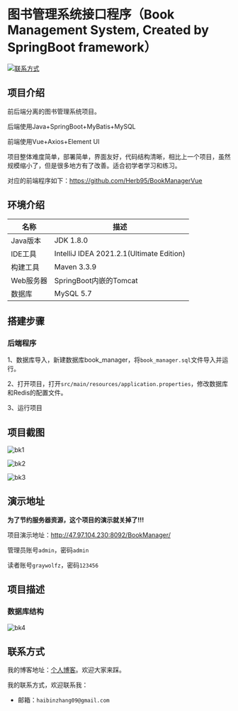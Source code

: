 # 图书管理系统接口程序（Book Management System, Created by SpringBoot framework）

[//]: # ([![我的博客]&#40;https://img.shields.io/badge/%E6%88%91%E7%9A%84%E5%8D%9A%E5%AE%A2-Herb95.top-brightgreen&#41;]&#40;http://Herb95.top&#41;	)

[//]: # ([![演示地址]&#40;https://img.shields.io/badge/%E6%BC%94%E7%A4%BA%E5%9C%B0%E5%9D%80-%E7%82%B9%E5%87%BB%E6%9F%A5%E7%9C%8B-blue&#41;]&#40;https://github.com/Herb95/BookManager2#演示地址&#41;	)
[![联系方式](https://img.shields.io/badge/%E8%81%94%E7%B3%BB%E6%96%B9%E5%BC%8F-%E7%82%B9%E5%87%BB%E6%9F%A5%E7%9C%8B-green)](https://github.com/Herb95/BookManager2#联系方式)

## 项目介绍

前后端分离的图书管理系统项目。

后端使用Java+SpringBoot+MyBatis+MySQL

前端使用Vue+Axios+Element UI

项目整体难度简单，部署简单，界面友好，代码结构清晰，相比上一个项目，虽然规模缩小了，但是很多地方有了改善。适合初学者学习和练习。

对应的前端程序如下：https://github.com/Herb95/BookManagerVue

## 环境介绍

| 名称      | 描述                                     |
| --------- | ---------------------------------------- |
| Java版本  | JDK 1.8.0                                |
| IDE工具   | IntelliJ IDEA 2021.2.1(Ultimate Edition) |
| 构建工具  | Maven 3.3.9                              |
| Web服务器 | SpringBoot内嵌的Tomcat                   |
| 数据库    | MySQL 5.7                                |

## 搭建步骤

### 后端程序

1、数据库导入，新建数据库book_manager，将`book_manager.sql`文件导入并运行。

2、打开项目，打开`src/main/resources/application.properties`，修改数据库和Redis的配置文件。

3、运行项目

## 项目截图

![bk1](https://github.com/Herb95/BookManager2/assets/49386166/98084dde-9715-4ff4-95d5-31490d395675)


![bk2](https://github.com/Herb95/BookManager2/assets/49386166/eb9e8f50-8a86-42c6-9e29-961193c32610)


![bk3](https://github.com/Herb95/BookManager2/assets/49386166/f1c63765-0930-4eff-8e8a-129d9d51e888)


## 演示地址

**为了节约服务器资源，这个项目的演示就关掉了!!!**

项目演示地址：http://47.97.104.230:8092/BookManager/

管理员账号`admin`，密码`admin`

读者账号`graywolfz`，密码`123456`

## 项目描述

### 数据库结构

![bk4](https://github.com/Herb95/BookManager2/assets/49386166/1df726b7-97a0-4b8d-a59e-8373ec92f721)


## 联系方式

我的博客地址：[个人博客](http://Herb95.top)。欢迎大家来踩。

我的联系方式，欢迎联系我：

*   邮箱：`haibinzhang09@gmail.com`





